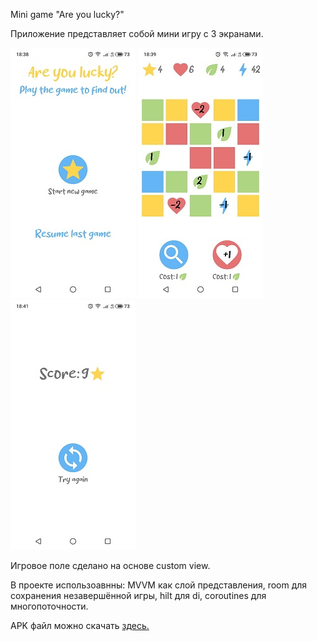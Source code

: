 Mini game "Are you lucky?"

Приложение представляет собой мини игру с 3 экранами.

![Screen1](screenshots/screen1.jpg)
![Screen2](screenshots/screen2.jpg)
![Screen3](screenshots/screen3.jpg)

Игровое поле сделано на основе custom view.

В проекте использоавнны: MVVM как слой представления, room для сохранения незавершённой игры, hilt для di, coroutines для многопоточности.

APK файл можно скачать [здесь.](https://github.com/ChufarnovEvgeniy/are-you-lucky/blob/2d947f3681df97606cbbaff46b9aec68ece64023/app/release/app-release.apk)
